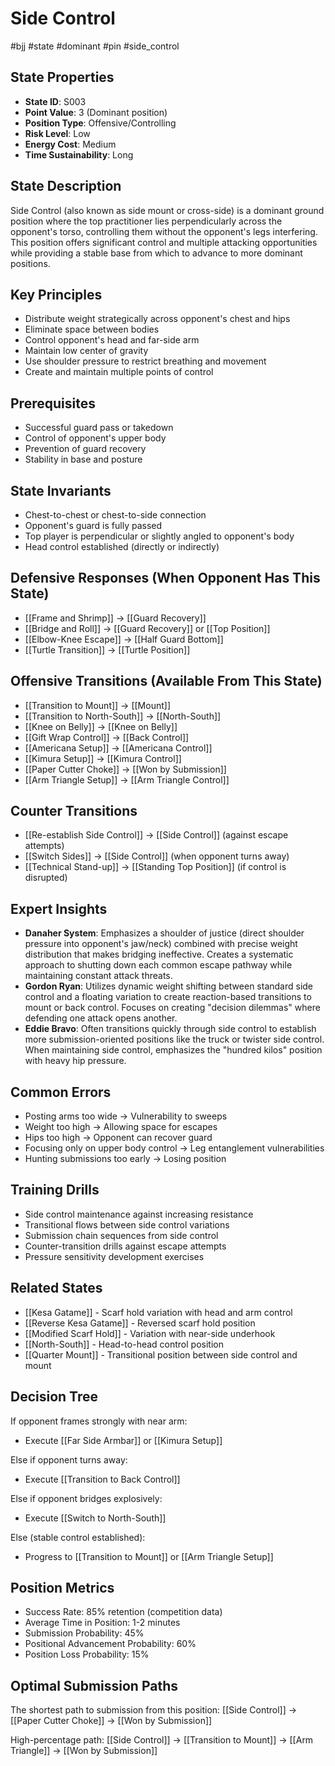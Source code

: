 # Side Control
#bjj #state #dominant #pin #side_control

## State Properties
- **State ID**: S003
- **Point Value**: 3 (Dominant position)
- **Position Type**: Offensive/Controlling
- **Risk Level**: Low
- **Energy Cost**: Medium
- **Time Sustainability**: Long

## State Description
Side Control (also known as side mount or cross-side) is a dominant ground position where the top practitioner lies perpendicularly across the opponent's torso, controlling them without the opponent's legs interfering. This position offers significant control and multiple attacking opportunities while providing a stable base from which to advance to more dominant positions.

## Key Principles
- Distribute weight strategically across opponent's chest and hips
- Eliminate space between bodies
- Control opponent's head and far-side arm
- Maintain low center of gravity
- Use shoulder pressure to restrict breathing and movement
- Create and maintain multiple points of control

## Prerequisites
- Successful guard pass or takedown
- Control of opponent's upper body
- Prevention of guard recovery
- Stability in base and posture

## State Invariants
- Chest-to-chest or chest-to-side connection
- Opponent's guard is fully passed
- Top player is perpendicular or slightly angled to opponent's body
- Head control established (directly or indirectly)

## Defensive Responses (When Opponent Has This State)
- [[Frame and Shrimp]] → [[Guard Recovery]]
- [[Bridge and Roll]] → [[Guard Recovery]] or [[Top Position]]
- [[Elbow-Knee Escape]] → [[Half Guard Bottom]]
- [[Turtle Transition]] → [[Turtle Position]]

## Offensive Transitions (Available From This State)
- [[Transition to Mount]] → [[Mount]]
- [[Transition to North-South]] → [[North-South]]
- [[Knee on Belly]] → [[Knee on Belly]]
- [[Gift Wrap Control]] → [[Back Control]]
- [[Americana Setup]] → [[Americana Control]]
- [[Kimura Setup]] → [[Kimura Control]]
- [[Paper Cutter Choke]] → [[Won by Submission]]
- [[Arm Triangle Setup]] → [[Arm Triangle Control]]

## Counter Transitions
- [[Re-establish Side Control]] → [[Side Control]] (against escape attempts)
- [[Switch Sides]] → [[Side Control]] (when opponent turns away)
- [[Technical Stand-up]] → [[Standing Top Position]] (if control is disrupted)

## Expert Insights
- **Danaher System**: Emphasizes a shoulder of justice (direct shoulder pressure into opponent's jaw/neck) combined with precise weight distribution that makes bridging ineffective. Creates a systematic approach to shutting down each common escape pathway while maintaining constant attack threats.
- **Gordon Ryan**: Utilizes dynamic weight shifting between standard side control and a floating variation to create reaction-based transitions to mount or back control. Focuses on creating "decision dilemmas" where defending one attack opens another.
- **Eddie Bravo**: Often transitions quickly through side control to establish more submission-oriented positions like the truck or twister side control. When maintaining side control, emphasizes the "hundred kilos" position with heavy hip pressure.

## Common Errors
- Posting arms too wide → Vulnerability to sweeps
- Weight too high → Allowing space for escapes
- Hips too high → Opponent can recover guard
- Focusing only on upper body control → Leg entanglement vulnerabilities
- Hunting submissions too early → Losing position

## Training Drills
- Side control maintenance against increasing resistance
- Transitional flows between side control variations
- Submission chain sequences from side control
- Counter-transition drills against escape attempts
- Pressure sensitivity development exercises

## Related States
- [[Kesa Gatame]] - Scarf hold variation with head and arm control
- [[Reverse Kesa Gatame]] - Reversed scarf hold position
- [[Modified Scarf Hold]] - Variation with near-side underhook
- [[North-South]] - Head-to-head control position
- [[Quarter Mount]] - Transitional position between side control and mount

## Decision Tree
If opponent frames strongly with near arm:
- Execute [[Far Side Armbar]] or [[Kimura Setup]]

Else if opponent turns away:
- Execute [[Transition to Back Control]]

Else if opponent bridges explosively:
- Execute [[Switch to North-South]]

Else (stable control established):
- Progress to [[Transition to Mount]] or [[Arm Triangle Setup]]

## Position Metrics
- Success Rate: 85% retention (competition data)
- Average Time in Position: 1-2 minutes
- Submission Probability: 45%
- Positional Advancement Probability: 60%
- Position Loss Probability: 15%

## Optimal Submission Paths
The shortest path to submission from this position:
[[Side Control]] → [[Paper Cutter Choke]] → [[Won by Submission]]

High-percentage path:
[[Side Control]] → [[Transition to Mount]] → [[Arm Triangle]] → [[Won by Submission]]
